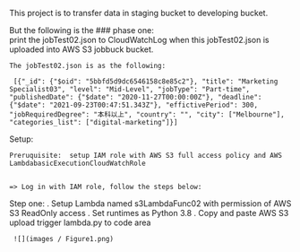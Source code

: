 
This project is to transfer data in staging bucket to developing bucket.

But the following is the ### phase one:  
  print the jobTest02.json to CloudWatchLog when this jobTest02.json is uploaded into AWS S3 jobbuck bucket.
  
    The jobTest02.json is as the following:
      
     [{"_id": {"$oid": "5bbfd5d9dc6546158c8e85c2"}, "title": "Marketing Specialist03", "level": "Mid-Level", "jobType": "Part-time", "publishedDate": {"$date": "2020-11-27T00:00:00Z"}, "deadline": {"$date": "2021-09-23T00:47:51.343Z"}, "effictivePeriod": 300, "jobRequiredDegree": "本科以上", "country": "", "city": ["Melbourne"], "categories_list": ["digital-marketing"]}]
     
     

Setup:

    Preruquisite:  setup IAM role with AWS S3 full access policy and AWS LambdabasicExecutionCloudWatchRole
    
    
    => Log in with IAM role, follow the steps below:
    
Step one: 
     . Setup Lambda named s3LambdaFunc02 with permission of AWS S3 ReadOnly access
     . Set runtimes as Python 3.8
     . Copy and paste AWS S3 upload trigger lambda.py to code area
     
     ![](images / Figure1.png)
     
     

